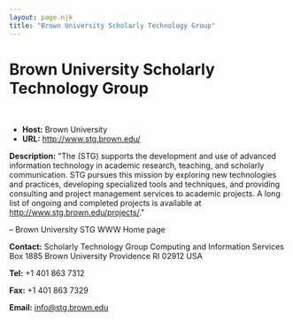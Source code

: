 ```yaml
---
layout: page.njk
title: "Brown University Scholarly Technology Group"
---
```

# Brown University Scholarly Technology Group



 
 


* **Host:** Brown University
* **URL:** <http://www.stg.brown.edu/>


**Description:** "The (STG) supports the development and use of advanced information technology in
 academic research, teaching, and scholarly communication. STG pursues this mission
 by exploring new technologies and practices, developing specialized tools and techniques,
 and providing consulting and project management services to academic projects. A long
 list of ongoing and completed projects is available at <http://www.stg.brown.edu/projects/>."
 
 – Brown University STG WWW Home page
 
 **Contact:** Scholarly Technology Group Computing and Information Services Box 1885 Brown University
 Providence RI 02912 USA
 
 **Tel:** +1 401 863 7312
 
 **Fax:** +1 401 863 7329
 
 **Email:** [info@stg.brown.edu](mailto:info@stg.brown.edu)
